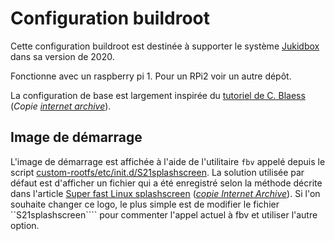 # Configuration buildroot
Cette configuration buildroot est destinée à supporter le système [Jukidbox](https://github.com/symac/jukidbox) dans sa version de 2020.

Fonctionne avec un raspberry pi 1. Pour un RPi2 voir un autre dépôt.

La configuration de base est largement inspirée du [tutoriel de C. Blaess](https://www.blaess.fr/christophe/buildroot-lab/index.html) (*Copie [internet archive](https://web.archive.org/web/20201214052606/https://www.blaess.fr/christophe/buildroot-lab/index.html)*).

## Image de démarrage
L'image de démarrage est affichée à l'aide de l'utilitaire ```fbv``` appelé depuis le script [custom-rootfs/etc/init.d/S21splashscreen](custom-rootfs/etc/init.d/S21splashscreen). La solution utilisée par défaut est d'afficher un fichier qui a été enregistré selon la méthode décrite dans l'article [Super fast Linux splashscreen](https://bootlin.com/blog/super-fast-linux-splashscreen/) (*[copie Internet Archive](https://web.archive.org/web/20201214053126/https://bootlin.com/blog/super-fast-linux-splashscreen/)*). Si l'on souhaite changer ce logo, le plus simple est de modifier le fichier ``S21splashscreen```` pour commenter l'appel actuel à fbv et utiliser l'autre option. 

